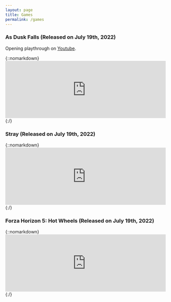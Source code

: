 ```yaml
---
layout: page
title: Games
permalink: /games
---
```


### As Dusk Falls (Released on July 19th, 2022)
Opening playthrough on [Youtube](https://www.youtube.com/watch?v=IDSnZylqhcA).

{::nomarkdown}<iframe src="https://omny.fm/shows/the-nextlander-podcast/059-professional-cat-owners/embed?style=Cover&t=26m42s" width="100%" height="180" allow="autoplay; clipboard-write" frameborder="0" title="Professional Cat Owners"></iframe>{:/}

### Stray (Released on July 19th, 2022)
{::nomarkdown}<iframe src="https://omny.fm/shows/the-nextlander-podcast/059-professional-cat-owners/embed?style=Cover&t=9m54s" width="100%" height="180" allow="autoplay; clipboard-write" frameborder="0" title="Professional Cat Owners"></iframe>{:/}

### Forza Horizon 5: Hot Wheels (Released on July 19th, 2022)
{::nomarkdown}<iframe src="https://omny.fm/shows/the-nextlander-podcast/059-professional-cat-owners/embed?style=Cover&t=46m33s" width="100%" height="180" allow="autoplay; clipboard-write" frameborder="0" title="Professional Cat Owners"></iframe>{:/}
